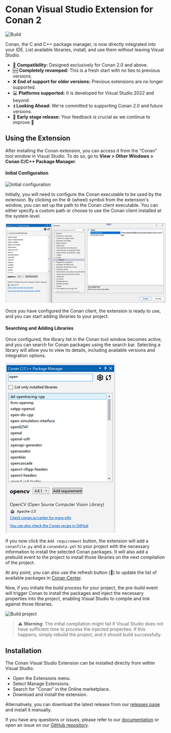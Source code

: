 # Conan Visual Studio Extension for Conan 2

![Build](https://github.com/conan-io/conan-vs-extension/actions/workflows/main.yml/badge.svg?branch=develop2)

Conan, the C and C++ package manager, is now directly integrated into your IDE. List
available libraries, install, and use them without leaving Visual Studio.

- 🔧 **Compatibility:** Designed exclusively for Conan 2.0 and above.
- 🆕 **Completely revamped:** This is a fresh start with no ties to previous versions.
- ❌ **End of support for older versions:** Previous extensions are no longer supported.
- 💻 **Platforms supported:** It is developed for Visual Studio 2022 and beyond.
- ⏫ **Looking Ahead:** We're committed to supporting Conan 2.0 and future versions.
- 📢 **Early stage release:** Your feedback is crucial as we continue to improve 🚀 

## Using the Extension

After installing the Conan extension, you can access it from the “Conan” tool window in
Visual Studio. To do so, go to **View > Other Windows > Conan C/C++ Package Manager**.

#### Initial Configuration

![Initial configuration](./.github/readme/tool-window-extension.png)

Initially, you will need to configure the Conan executable to be used by the extension. By
clicking on the ⚙️ (wheel) symbol from the extension's window, you can set up the path to
the Conan client executable. You can either specify a custom path or choose to use the
Conan client installed at the system level.

![Select Conan executable](./.github/readme/select-conan-executable.png)

Once you have configured the Conan client, the extension is ready to use, and you can
start adding libraries to your project.

#### Searching and Adding Libraries

Once configured, the library list in the Conan tool window becomes active, and you can
search for Conan packages using the search bar. Selecting a library will allow you to view
its details, including available versions and integration options.

![Select Conan executable](./.github/readme/search-packages.png)

If you now click the `Add requirement` button, the extension will add a `conanfile.py` and
a `conandata.yml` to your project with the necessary information to install the selected
Conan packages. It will also add a prebuild event to the project to install those
libraries on the next compilation of the project.

At any point, you can also use the refresh button (🔄) to update the list of available
packages in [Conan Center](https://conan.io/center).

Now, if you initiate the build process for your project, the pre-build event will trigger
Conan to install the packages and inject the necessary properties into the project,
enabling Visual Studio to compile and link against those libraries.

![Build project](./.github/readme/build-project.png)

> ⚠️ **Warning**: The initial compilation might fail if Visual Studio does not have
> sufficient time to process the injected properties. If this happens, simply rebuild the
> project, and it should build successfully.

## Installation

The Conan Visual Studio Extension can be installed directly from within Visual Studio:

- Open the Extensions menu.
- Select Manage Extensions.
- Search for "Conan" in the Online marketplace.
- Download and install the extension.

Alternatively, you can download the latest release from our [releases
page](https://github.com/conan-io/conan-vs-extension/releases/latest) and install it
manually.

If you have any questions or issues, please refer to our
[documentation](https://docs.conan.io/) or open an issue on our [GitHub
repository](https://github.com/conan-io/conan-vs-extension).
